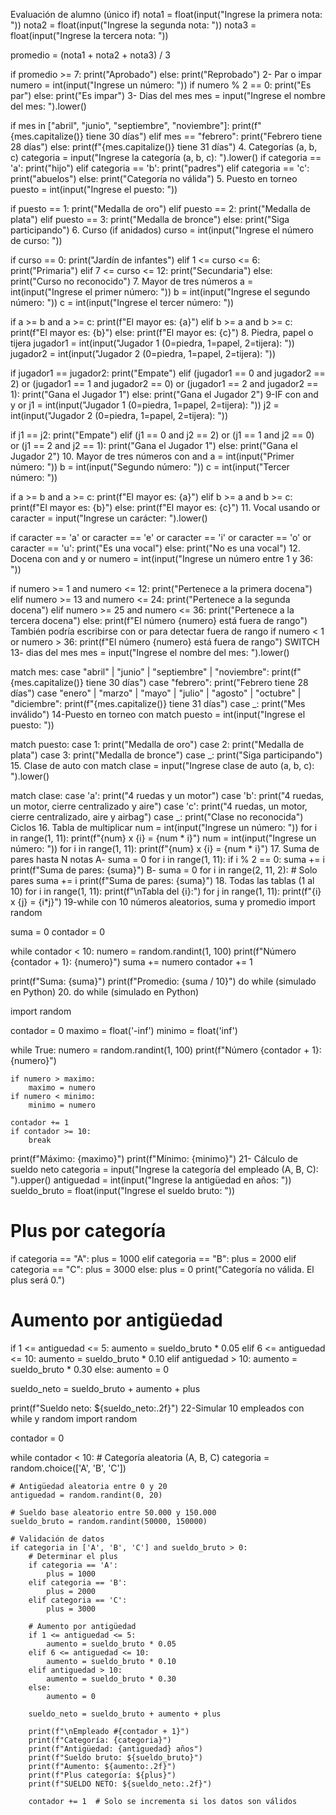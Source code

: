 Evaluación de alumno (único if)
nota1 = float(input("Ingrese la primera nota: "))
nota2 = float(input("Ingrese la segunda nota: "))
nota3 = float(input("Ingrese la tercera nota: "))

promedio = (nota1 + nota2 + nota3) / 3

if promedio >= 7:
    print("Aprobado")
else:
    print("Reprobado")
2- Par o impar
numero = int(input("Ingrese un número: "))
if numero % 2 == 0:
    print("Es par")
else:
    print("Es impar")
3- Dias del mes
mes = input("Ingrese el nombre del mes: ").lower()

if mes in ["abril", "junio", "septiembre", "noviembre"]:
    print(f"{mes.capitalize()} tiene 30 días")
elif mes == "febrero":
    print("Febrero tiene 28 días")
else:
    print(f"{mes.capitalize()} tiene 31 días")
  4. Categorías (a, b, c)
categoria = input("Ingrese la categoría (a, b, c): ").lower()
if categoria == 'a':
    print("hijo")
elif categoria == 'b':
    print("padres")
elif categoria == 'c':
    print("abuelos")
else:
    print("Categoría no válida")
  5. Puesto en torneo
puesto = int(input("Ingrese el puesto: "))

if puesto == 1:
    print("Medalla de oro")
elif puesto == 2:
    print("Medalla de plata")
elif puesto == 3:
    print("Medalla de bronce")
else:
    print("Siga participando")
  6. Curso (if anidados)
curso = int(input("Ingrese el número de curso: "))

if curso == 0:
    print("Jardín de infantes")
elif 1 <= curso <= 6:
    print("Primaria")
elif 7 <= curso <= 12:
    print("Secundaria")
else:
    print("Curso no reconocido")
  7. Mayor de tres números
a = int(input("Ingrese el primer número: "))
b = int(input("Ingrese el segundo número: "))
c = int(input("Ingrese el tercer número: "))

if a >= b and a >= c:
    print(f"El mayor es: {a}")
elif b >= a and b >= c:
    print(f"El mayor es: {b}")
else:
    print(f"El mayor es: {c}")
  8. Piedra, papel o tijera
jugador1 = int(input("Jugador 1 (0=piedra, 1=papel, 2=tijera): "))
jugador2 = int(input("Jugador 2 (0=piedra, 1=papel, 2=tijera): "))

if jugador1 == jugador2:
    print("Empate")
elif (jugador1 == 0 and jugador2 == 2) or (jugador1 == 1 and jugador2 == 0) or (jugador1 == 2 and jugador2 == 1):
    print("Gana el Jugador 1")
else:
    print("Gana el Jugador 2")
9-IF con and y or
j1 = int(input("Jugador 1 (0=piedra, 1=papel, 2=tijera): "))
j2 = int(input("Jugador 2 (0=piedra, 1=papel, 2=tijera): "))

if j1 == j2:
    print("Empate")
elif (j1 == 0 and j2 == 2) or (j1 == 1 and j2 == 0) or (j1 == 2 and j2 == 1):
    print("Gana el Jugador 1")
else:
    print("Gana el Jugador 2")
10. Mayor de tres números con and
a = int(input("Primer número: "))
b = int(input("Segundo número: "))
c = int(input("Tercer número: "))

if a >= b and a >= c:
    print(f"El mayor es: {a}")
elif b >= a and b >= c:
    print(f"El mayor es: {b}")
else:
    print(f"El mayor es: {c}")
11. Vocal usando or
caracter = input("Ingrese un carácter: ").lower()

if caracter == 'a' or caracter == 'e' or caracter == 'i' or caracter == 'o' or caracter == 'u':
    print("Es una vocal")
else:
    print("No es una vocal")
12. Docena con and y or
numero = int(input("Ingrese un número entre 1 y 36: "))

if numero >= 1 and numero <= 12:
    print("Pertenece a la primera docena")
elif numero >= 13 and numero <= 24:
    print("Pertenece a la segunda docena")
elif numero >= 25 and numero <= 36:
    print("Pertenece a la tercera docena")
else:
    print(f"El número {numero} está fuera de rango")
También podría escribirse con or para detectar fuera de rango
if numero < 1 or numero > 36:
    print(f"El número {numero} está fuera de rango")
SWITCH
13- dias del mes
mes = input("Ingrese el nombre del mes: ").lower()

match mes:
    case "abril" | "junio" | "septiembre" | "noviembre":
        print(f"{mes.capitalize()} tiene 30 días")
    case "febrero":
        print("Febrero tiene 28 días")
    case "enero" | "marzo" | "mayo" | "julio" | "agosto" | "octubre" | "diciembre":
        print(f"{mes.capitalize()} tiene 31 días")
    case _:
        print("Mes inválido")
  14-Puesto en torneo con match
puesto = int(input("Ingrese el puesto: "))

match puesto:
    case 1:
        print("Medalla de oro")
    case 2:
        print("Medalla de plata")
    case 3:
        print("Medalla de bronce")
    case _:
        print("Siga participando")
 15. Clase de auto con match
clase = input("Ingrese clase de auto (a, b, c): ").lower()

match clase:
    case 'a':
        print("4 ruedas y un motor")
    case 'b':
        print("4 ruedas, un motor, cierre centralizado y aire")
    case 'c':
        print("4 ruedas, un motor, cierre centralizado, aire y airbag")
    case _:
        print("Clase no reconocida")
Ciclos
16. Tabla de multiplicar
num = int(input("Ingrese un número: "))
for i in range(1, 11):
    print(f"{num} x {i} = {num * i}")
    num = int(input("Ingrese un número: "))
for i in range(1, 11):
    print(f"{num} x {i} = {num * i}")
    17. Suma de pares hasta N notas
    A-
suma = 0
for i in range(1, 11):
    if i % 2 == 0:
        suma += i
print(f"Suma de pares: {suma}")
B-
suma = 0
for i in range(2, 11, 2):  # Solo pares
    suma += i
print(f"Suma de pares: {suma}")
18. Todas las tablas (1 al 10)
for i in range(1, 11):
    print(f"\nTabla del {i}:")
    for j in range(1, 11):
        print(f"{i} x {j} = {i*j}")
19-while con 10 números aleatorios, suma y promedio
import random

suma = 0
contador = 0

while contador < 10:
    numero = random.randint(1, 100)
    print(f"Número {contador + 1}: {numero}")
    suma += numero
    contador += 1

print(f"Suma: {suma}")
print(f"Promedio: {suma / 10}")
do while (simulado en Python)
20. do while (simulado en Python)

import random

contador = 0
maximo = float('-inf')
minimo = float('inf')

while True:
    numero = random.randint(1, 100)
    print(f"Número {contador + 1}: {numero}")
    
    if numero > maximo:
        maximo = numero
    if numero < minimo:
        minimo = numero

    contador += 1
    if contador >= 10:
        break

print(f"Máximo: {maximo}")
print(f"Mínimo: {minimo}")
21- Cálculo de sueldo neto
categoria = input("Ingrese la categoría del empleado (A, B, C): ").upper()
antiguedad = int(input("Ingrese la antigüedad en años: "))
sueldo_bruto = float(input("Ingrese el sueldo bruto: "))

# Plus por categoría
if categoria == "A":
    plus = 1000
elif categoria == "B":
    plus = 2000
elif categoria == "C":
    plus = 3000
else:
    plus = 0
    print("Categoría no válida. El plus será 0.")

# Aumento por antigüedad
if 1 <= antiguedad <= 5:
    aumento = sueldo_bruto * 0.05
elif 6 <= antiguedad <= 10:
    aumento = sueldo_bruto * 0.10
elif antiguedad > 10:
    aumento = sueldo_bruto * 0.30
else:
    aumento = 0

sueldo_neto = sueldo_bruto + aumento + plus

print(f"Sueldo neto: ${sueldo_neto:.2f}")
22-Simular 10 empleados con while y random
import random

contador = 0

while contador < 10:
    # Categoría aleatoria (A, B, C)
    categoria = random.choice(['A', 'B', 'C'])

    # Antigüedad aleatoria entre 0 y 20
    antiguedad = random.randint(0, 20)

    # Sueldo base aleatorio entre 50.000 y 150.000
    sueldo_bruto = random.randint(50000, 150000)

    # Validación de datos
    if categoria in ['A', 'B', 'C'] and sueldo_bruto > 0:
        # Determinar el plus
        if categoria == 'A':
            plus = 1000
        elif categoria == 'B':
            plus = 2000
        elif categoria == 'C':
            plus = 3000

        # Aumento por antigüedad
        if 1 <= antiguedad <= 5:
            aumento = sueldo_bruto * 0.05
        elif 6 <= antiguedad <= 10:
            aumento = sueldo_bruto * 0.10
        elif antiguedad > 10:
            aumento = sueldo_bruto * 0.30
        else:
            aumento = 0

        sueldo_neto = sueldo_bruto + aumento + plus

        print(f"\nEmpleado #{contador + 1}")
        print(f"Categoría: {categoria}")
        print(f"Antigüedad: {antiguedad} años")
        print(f"Sueldo bruto: ${sueldo_bruto}")
        print(f"Aumento: ${aumento:.2f}")
        print(f"Plus categoría: ${plus}")
        print(f"SUELDO NETO: ${sueldo_neto:.2f}")

        contador += 1  # Solo se incrementa si los datos son válidos

